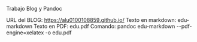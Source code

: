 Trabajo Blog y Pandoc

URL del BLOG: https://alu0100108859.github.io/
Texto en markdown: edu-markdown
Texto en PDF: edu.pdf
Comando: pandoc edu-markdown --pdf-engine=xelatex -o edu.pdf